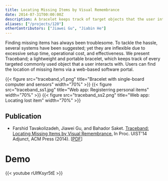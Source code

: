 ```yaml
---
title: Locating Missing Items by Visual Remembrance
date: 2014-07-31T00:00:00Z
description: A bracelet keeps track of target objects that the user interacts with so that they will never go through a hassle to find them.
aliases: ["/projects/120"]
otherContributors: ["Jiawei Gu", "Jiabin He"]
---
```


Finding missing items has always been troublesome. To tackle the hassle, several systems have been suggested; yet they are inflexible due to excessive setup time, operational cost, and effectiveness. We present Traceband; a lightweight and portable bracelet, which keeps track of every targeted commonly used object that a user interacts with. Users can find the location of missing items via a web-based software portal.

{{< figure src="traceband_v1.png" title="Bracelet with single-board computer and sensors" width="70%" >}}
{{< figure src="traceband_ss1.jpg" title="Web app: Registerring personal items" width="70%" >}}
{{< figure src="traceband_ss2.png" title="Web app: Locating lost item" width="70%" >}}

## Publication

-   Farshid Tavakolizadeh, Jiawei Gu, and Bahador Saket.  [Traceband: Locating Missing Items by Visual Remembrance.](http://dl.acm.org/citation.cfm?id=2658800) In Proc. UIST'14 Adjunct, ACM Press (2014). [[PDF](/pub/Traceband_Locating_Missing_Items_by_Visual_Remembrance.pdf)]

# Demo
<!-- https://www.youtube.com/watch?v=rUIfKsyr5tE -->
{{< youtube rUIfKsyr5tE >}}
